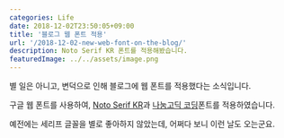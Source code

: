 ```yaml
---
categories: Life
date: 2018-12-02T23:50:05+09:00
title: '블로그 웹 폰트 적용'
url: '/2018-12-02-new-web-font-on-the-blog/'
description: Noto Serif KR 폰트를 적용해봤습니다.
featuredImage: ../../assets/image.png
---
```


별 일은 아니고, 변덕으로 인해 블로그에 웹 폰트를 적용했다는 소식입니다.

구글 웹 폰트를 사용하여, [Noto Serif KR](https://fonts.google.com/specimen/Noto+Serif+KR)과 [나눔고딕 코딩](https://github.com/naver/nanumfont/blob/master/README.md)폰트를 적용하였습니다.

예전에는 세리프 글꼴을 별로 좋아하지 않았는데, 어쩌다 보니 이런 날도 오는군요.
